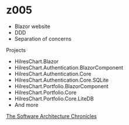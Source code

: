 # z005

- Blazor website
- DDD
- Separation of concerns

Projects
- HilresChart.Blazor
- HilresChart.Authentication.BlazorComponent
- HilresChart.Authentication.Core
- HilresChart.Authentication.Core.SQLite
- HilresChart.Portfolio.BlazorComponent
- HilresChart.Portfolio.Core
- HilresChart.Portfolio.Core.LiteDB
- And more

[The Software Architecture Chronicles](https://herbertograca.com/2017/07/03/the-software-architecture-chronicles/) 
